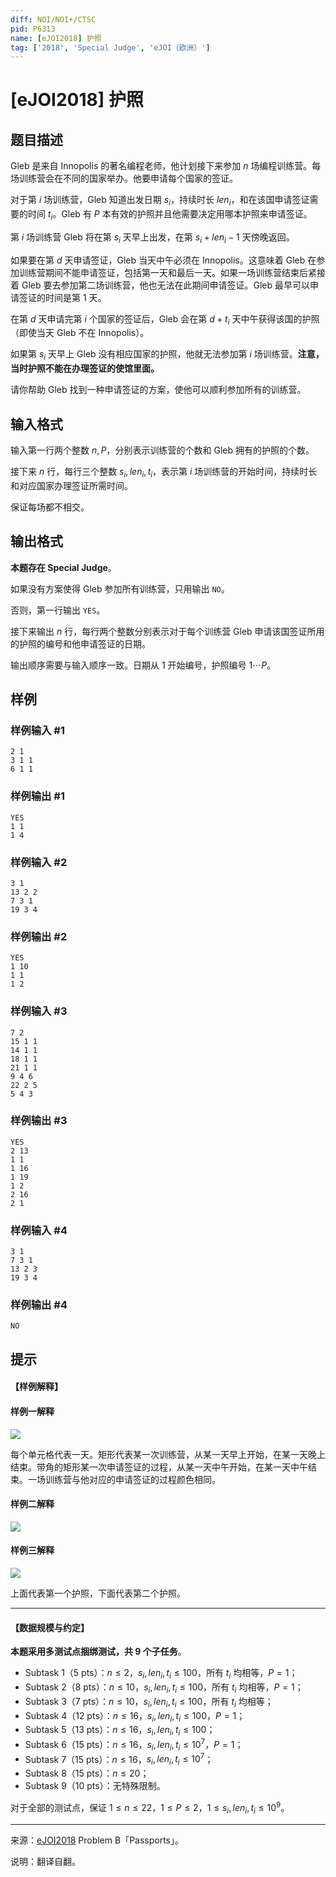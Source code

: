 ```yaml
---
diff: NOI/NOI+/CTSC
pid: P6313
name: [eJOI2018] 护照
tag: ['2018', 'Special Judge', 'eJOI（欧洲）']
---
```

# [eJOI2018] 护照
## 题目描述

Gleb 是来自 Innopolis 的著名编程老师，他计划接下来参加 $n$ 场编程训练营。每场训练营会在不同的国家举办。他要申请每个国家的签证。

对于第 $i$ 场训练营，Gleb 知道出发日期 $s_i$，持续时长 $len_i$，和在该国申请签证需要的时间 $t_i$。Gleb 有 $P$ 本有效的护照并且他需要决定用哪本护照来申请签证。

第 $i$ 场训练营 Gleb 将在第 $s_i$ 天早上出发，在第 $s_i+len_i-1$ 天傍晚返回。

如果要在第 $d$ 天申请签证，Gleb 当天中午必须在 Innopolis。这意味着 Gleb 在参加训练营期间不能申请签证，包括第一天和最后一天。如果一场训练营结束后紧接着 Gleb 要去参加第二场训练营，他也无法在此期间申请签证。Gleb 最早可以申请签证的时间是第 $1$ 天。

在第 $d$ 天申请完第 $i$ 个国家的签证后，Gleb 会在第 $d+t_i$ 天中午获得该国的护照（即使当天 Gleb 不在 Innopolis）。

如果第 $s_i$ 天早上 Gleb 没有相应国家的护照，他就无法参加第 $i$ 场训练营。**注意，当时护照不能在办理签证的使馆里面。**

请你帮助 Gleb 找到一种申请签证的方案，使他可以顺利参加所有的训练营。


## 输入格式

输入第一行两个整数 $n,P$，分别表示训练营的个数和 Gleb 拥有的护照的个数。

接下来 $n$ 行，每行三个整数 $s_i,len_i,t_i$，表示第 $i$ 场训练营的开始时间，持续时长和对应国家办理签证所需时间。

保证每场都不相交。
## 输出格式

**本题存在 Special Judge**。

如果没有方案使得 Gleb 参加所有训练营，只用输出 `NO`。

否则，第一行输出 `YES`。

接下来输出 $n$ 行，每行两个整数分别表示对于每个训练营 Gleb 申请该国签证所用的护照的编号和他申请签证的日期。

输出顺序需要与输入顺序一致。日期从 $1$ 开始编号，护照编号 $1\cdots P$。
## 样例

### 样例输入 #1
```
2 1
3 1 1
6 1 1
```
### 样例输出 #1
```
YES
1 1
1 4
```
### 样例输入 #2
```
3 1
13 2 2
7 3 1
19 3 4
```
### 样例输出 #2
```
YES
1 10
1 1
1 2
```
### 样例输入 #3
```
7 2
15 1 1
14 1 1
18 1 1
21 1 1
9 4 6
22 2 5
5 4 3
```
### 样例输出 #3
```
YES
2 13
1 1
1 16
1 19
1 2
2 16
2 1
```
### 样例输入 #4
```
3 1
7 3 1
13 2 3
19 3 4
```
### 样例输出 #4
```
NO
```
## 提示

#### 【样例解释】

#### 样例一解释

![](https://cdn.luogu.com.cn/upload/image_hosting/c2degmc3.png)

每个单元格代表一天。矩形代表某一次训练营，从某一天早上开始，在某一天晚上结束。带角的矩形某一次申请签证的过程，从某一天中午开始，在某一天中午结束。一场训练营与他对应的申请签证的过程颜色相同。

#### 样例二解释

![](https://cdn.luogu.com.cn/upload/image_hosting/8rql971w.png)

#### 样例三解释

![](https://cdn.luogu.com.cn/upload/image_hosting/ek61oh53.png)

上面代表第一个护照，下面代表第二个护照。

---

#### 【数据规模与约定】

**本题采用多测试点捆绑测试，共 9 个子任务**。

- Subtask 1（5 pts）：$n\leq 2$，$s_i,len_i,t_i\leq 100$，所有 $t_i$ 均相等，$P=1$；
- Subtask 2（8 pts）：$n\leq 10$，$s_i,len_i,t_i\leq 100$，所有 $t_i$ 均相等，$P=1$；
- Subtask 3（7 pts）：$n\leq 10$，$s_i,len_i,t_i\leq 100$，所有 $t_i$ 均相等；
- Subtask 4（12 pts）：$n\leq 16$，$s_i,len_i,t_i\leq 100$，$P=1$；
- Subtask 5（13 pts）：$n\leq 16$，$s_i,len_i,t_i\leq 100$；
- Subtask 6（15 pts）：$n\leq 16$，$s_i,len_i,t_i\leq 10^7$，$P=1$；
- Subtask 7（15 pts）：$n\leq 16$，$s_i,len_i,t_i\leq 10^7$；
- Subtask 8（15 pts）：$n\leq 20$；
- Subtask 9（10 pts）：无特殊限制。

对于全部的测试点，保证 $1\leq n\leq 22$，$1\leq P\leq 2$，$1\leq s_i,len_i,t_i\leq 10^9$。

---

来源：[eJOI2018](http://ejoi2018.org/) Problem B「Passports」。

说明：翻译自翻。
